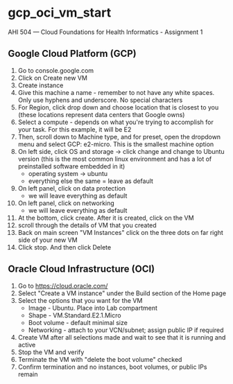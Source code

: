 # gcp_oci_vm_start
AHI 504 — Cloud Foundations for Health Informatics - Assignment 1

## Google Cloud Platform (GCP)
1. Go to console.google.com
2. Click on Create new VM
3. Create instance
4. Give this machine a name - remember to not have any white spaces. Only use hyphens and underscore. No special characters
5. For Region, click drop down and choose location that is closest to you (these locations represent data centers that Google owns)
6. Select a compute - depends on what you're trying to accomplish for your task. For this example, it will be E2
7. Then, scroll down to Machine type, and for preset, open the dropdown menu and select GCP: e2-micro. This is the smallest machine option
8. On left side, click OS and storage -> click change and change to Ubuntu version (this is the most common linux environment and has a lot of preinstalled software embedded in it) 
    - operating system -> ubuntu
    - everything else the same = leave as default
9. On left panel, click on data protection
    - we will leave everything as default
10. On left panel, click on networking
    - we will leave everything as default
11. At the bottom, click create. After it is created, click on the VM
12. scroll through the details of VM that you created
13. Back on main screen "VM Instances" click on the three dots on far right side of your new VM
14. Click stop. And then click Delete

## Oracle Cloud Infrastructure (OCI)
1. Go to https://cloud.oracle.com/
2. Select "Create a VM instance" under the Build section of the Home page
3. Select the options that you want for the VM
    - Image - Ubuntu. Place into Lab compartment
    - Shape - VM.Standard.E2.1.Micro 
    - Boot volume - default minimal size
    - Networking - attach to your VCN/subnet; assign public IP if required
4. Create VM after all selections made and wait to see that it is running and active
5. Stop the VM and verify
6. Terminate the VM with "delete the boot volume" checked
7. Confirm termination and no instances, boot volumes, or public IPs remain